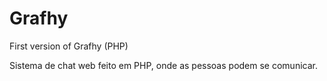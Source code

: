 # Grafhy
First version of Grafhy (PHP)

Sistema de chat web feito em PHP, onde as pessoas podem se comunicar.
